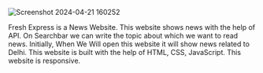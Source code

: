![Screenshot 2024-04-21 160252](https://github.com/bhavikagandotra/FreshExpress---A-News-Webpage-/assets/119406800/f74d75d1-7a29-48c9-b604-833a7a3a872b)


Fresh Express is a News Website. This website shows news with the help of API. On Searchbar we can write the topic about which we want to read news.
Initially, When We Will open this website it will show news related to Delhi.
This website is built with the help of HTML, CSS, JavaScript.
This website is responsive.
